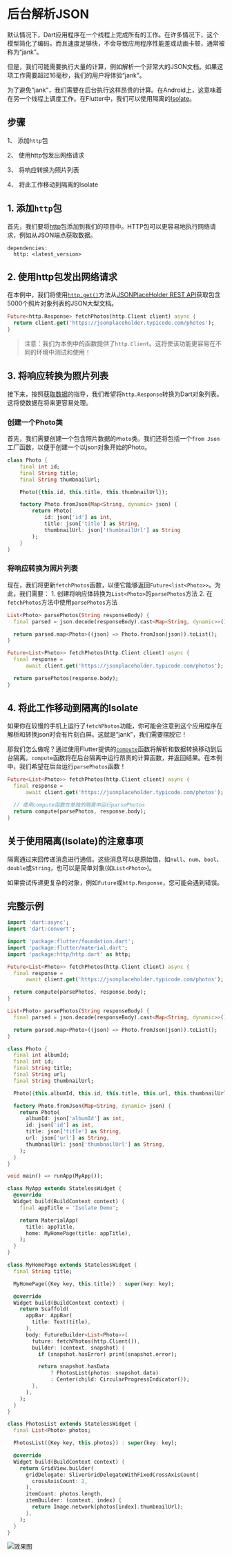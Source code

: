 # 后台解析JSON

默认情况下，Dart应用程序在一个线程上完成所有的工作。在许多情况下，这个模型简化了编码，而且速度足够快，不会导致应用程序性能差或动画卡顿，通常被称为“jank”。

但是，我们可能需要执行大量的计算，例如解析一个非常大的JSON文档。如果这项工作需要超过16毫秒，我们的用户将体验“jank”。

为了避免“jank”，我们需要在后台执行这样昂贵的计算。在Android上，这意味着在另一个线程上调度工作。在Flutter中，我们可以使用隔离的[Isolate](https://docs.flutter.io/flutter/dart-isolate/Isolate-class.html)。

## 步骤

1、 添加`http`包

2、 使用http包发出网络请求

3、 将响应转换为照片列表

4、 将此工作移动到隔离的Isolate

## 1. 添加`http`包

首先，我们要将[http](https://pub.dartlang.org/packages/http)包添加到我们的项目中。HTTP包可以更容易地执行网络请求，例如从JSON端点获取数据。

```
dependencies:
  http: <latest_version>
```

## 2. 使用http包发出网络请求

在本例中，我们将使用[`http.get()`](https://pub.dartlang.org/documentation/http/latest/http/get.html)方法从[JSONPlaceHolder REST API](https://jsonplaceholder.typicode.com/)获取包含5000个照片对象列表的JSON大型文档。

```dart
Future<http.Response> fetchPhotos(http.Client client) async {
  return client.get('https://jsonplaceholder.typicode.com/photos');
}
```

> 注意：我们为本例中的函数提供了`http.Client`。这将使该功能更容易在不同的环境中测试和使用！

## 3. 将响应转换为照片列表

接下来，按照[获取数据](https://github.com/isNeilLin/flutter-cookbook/tree/master/docs/networking/Fetch_data_from_the_internet.md)的指导，我们希望将`http.Response`转换为Dart对象列表。这将使数据在将来更容易处理。

### 创建一个Photo类

首先，我们需要创建一个包含照片数据的`Photo`类。我们还将包括一个`from Json`工厂函数，以便于创建一个以json对象开始的Photo。

```dart
class Photo {
    final int id;
    final String title;
    final String thumbnailUrl;

    Photo({this.id, this.title, this.thumbnailUrl});

    factory Photo.fromJson(Map<String, dynamic> json) {
        return Photo(
            id: json['id'] as int,
            title: json['title'] as String,
            thumbnailUrl: json['thumbnailUrl'] as String
        );
    }
}
```

### 将响应转换为照片列表

现在，我们将更新`fetchPhotos`函数，以便它能够返回`Future<list<Photo>>`。为此，我们需要：
    1. 创建将响应体转换为`List<Photo>`的`parsePhotos`方法
    2. 在`fetchPhotos`方法中使用`parsePhotos`方法

```dart
List<Photo> parsePhotos(String responseBody) {
  final parsed = json.decode(responseBody).cast<Map<String, dynamic>>();

  return parsed.map<Photo>((json) => Photo.fromJson(json)).toList();
}

Future<List<Photo>> fetchPhotos(http.Client client) async {
  final response =
      await client.get('https://jsonplaceholder.typicode.com/photos');

  return parsePhotos(response.body);
}
```

## 4. 将此工作移动到隔离的Isolate

如果你在较慢的手机上运行了`fetchPhotos`功能，你可能会注意到这个应用程序在解析和转换json时会有片刻白屏。这就是“jank”，我们需要摆脱它！

那我们怎么做呢？通过使用Flutter提供的[`compute`](https://docs.flutter.io/flutter/foundation/compute.html)函数将解析和数据转换移动到后台隔离。`compute`函数将在后台隔离中运行昂贵的计算函数，并返回结果。在本例中，我们希望在后台运行`parsePhotos`函数！

```dart
Future<List<Photo>> fetchPhotos(http.Client client) async {
  final response =
      await client.get('https://jsonplaceholder.typicode.com/photos');

  // 使用compute函数在单独的隔离中运行parsePhotos
  return compute(parsePhotos, response.body);
}
```

## 关于使用隔离(Isolate)的注意事项

隔离通过来回传递消息进行通信。这些消息可以是原始值，如`null`、`num`、`bool`、`double`或`String`，也可以是简单对象(如`List<Photo>`)。

如果尝试传递更复杂的对象，例如`Future`或`http.Response`，您可能会遇到错误。

## 完整示例

```dart
import 'dart:async';
import 'dart:convert';

import 'package:flutter/foundation.dart';
import 'package:flutter/material.dart';
import 'package:http/http.dart' as http;

Future<List<Photo>> fetchPhotos(http.Client client) async {
  final response =
      await client.get('https://jsonplaceholder.typicode.com/photos');

  return compute(parsePhotos, response.body);
}

List<Photo> parsePhotos(String responseBody) {
  final parsed = json.decode(responseBody).cast<Map<String, dynamic>>();

  return parsed.map<Photo>((json) => Photo.fromJson(json)).toList();
}

class Photo {
  final int albumId;
  final int id;
  final String title;
  final String url;
  final String thumbnailUrl;

  Photo({this.albumId, this.id, this.title, this.url, this.thumbnailUrl});

  factory Photo.fromJson(Map<String, dynamic> json) {
    return Photo(
      albumId: json['albumId'] as int,
      id: json['id'] as int,
      title: json['title'] as String,
      url: json['url'] as String,
      thumbnailUrl: json['thumbnailUrl'] as String,
    );
  }
}

void main() => runApp(MyApp());

class MyApp extends StatelessWidget {
  @override
  Widget build(BuildContext context) {
    final appTitle = 'Isolate Demo';

    return MaterialApp(
      title: appTitle,
      home: MyHomePage(title: appTitle),
    );
  }
}

class MyHomePage extends StatelessWidget {
  final String title;

  MyHomePage({Key key, this.title}) : super(key: key);

  @override
  Widget build(BuildContext context) {
    return Scaffold(
      appBar: AppBar(
        title: Text(title),
      ),
      body: FutureBuilder<List<Photo>>(
        future: fetchPhotos(http.Client()),
        builder: (context, snapshot) {
          if (snapshot.hasError) print(snapshot.error);

          return snapshot.hasData
              ? PhotosList(photos: snapshot.data)
              : Center(child: CircularProgressIndicator());
        },
      ),
    );
  }
}

class PhotosList extends StatelessWidget {
  final List<Photo> photos;

  PhotosList({Key key, this.photos}) : super(key: key);

  @override
  Widget build(BuildContext context) {
    return GridView.builder(
      gridDelegate: SliverGridDelegateWithFixedCrossAxisCount(
        crossAxisCount: 2,
      ),
      itemCount: photos.length,
      itemBuilder: (context, index) {
        return Image.network(photos[index].thumbnailUrl);
      },
    );
  }
}
```

![效果图](https://flutter.io/images/cookbook/isolate.gif)
